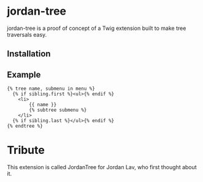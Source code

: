 # jordan-tree

jordan-tree is a proof of concept of a Twig extension built to make tree traversals easy.

## Installation



## Example

```jinja
{% tree name, submenu in menu %}
  {% if sibling.first %}<ul>{% endif %}
    <li>
        {{ name }}
        {% subtree submenu %}
    </li>
  {% if sibling.last %}</ul>{% endif %}
{% endtree %}
```




# Tribute

This extension is called JordanTree for Jordan Lav, who first thought about it.
